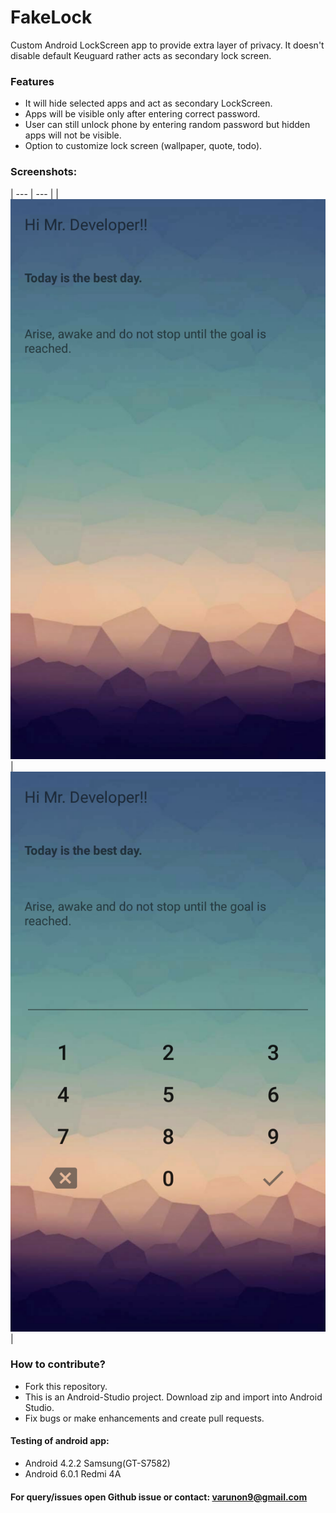 # FakeLock

Custom Android LockScreen app to provide extra layer of privacy. It doesn't disable default Keuguard rather acts as secondary lock screen. 

### Features

* It will hide selected apps and act as secondary LockScreen.
* Apps will be visible only after entering correct password.
* User can still unlock phone by entering random password but hidden apps will not be visible.
* Option to customize lock screen (wallpaper, quote, todo).


### Screenshots:

| --- | --- |
|![LockScreen with Hidden Password Input](./screenshots/lockscreen_no_password.png) |![LockScreen](./screenshots/lockscreen.png) |

### How to contribute?
* Fork this repository.
* This is an Android-Studio project. Download zip and import into Android Studio.
* Fix bugs or make enhancements and create pull requests.

#### Testing of android app:
* Android 4.2.2 Samsung(GT-S7582)
* Android 6.0.1 Redmi 4A

#### For query/issues open Github issue or contact: varunon9@gmail.com




